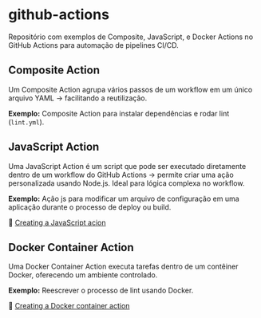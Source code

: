 # github-actions
Repositório com exemplos de Composite, JavaScript, e Docker Actions no GitHub Actions para automação de pipelines CI/CD.

## Composite Action
Um Composite Action agrupa vários passos de um workflow em um único arquivo YAML → facilitando a reutilização.

**Exemplo:** Composite Action para instalar dependências e rodar lint (`lint.yml`).

## JavaScript Action
Uma JavaScript Action é um script que pode ser executado diretamente dentro de um workflow do GitHub Actions → permite criar uma ação personalizada usando Node.js. Ideal para lógica complexa no workflow.

**Exemplo:** Ação js para modificar um arquivo de configuração em uma aplicação durante o processo de deploy ou build.

📖 [Creating a JavaScript acion](https://docs.github.com/en/actions/sharing-automations/creating-actions/creating-a-javascript-action#template-repositories-for-creating-javascript-actions)

## Docker Container Action
Uma Docker Container Action executa tarefas dentro de um contêiner Docker, oferecendo um ambiente controlado.

**Exemplo:** Reescrever o processo de lint usando Docker.

📖 [Creating a Docker container action](https://docs.github.com/en/actions/sharing-automations/creating-actions/creating-a-docker-container-action)